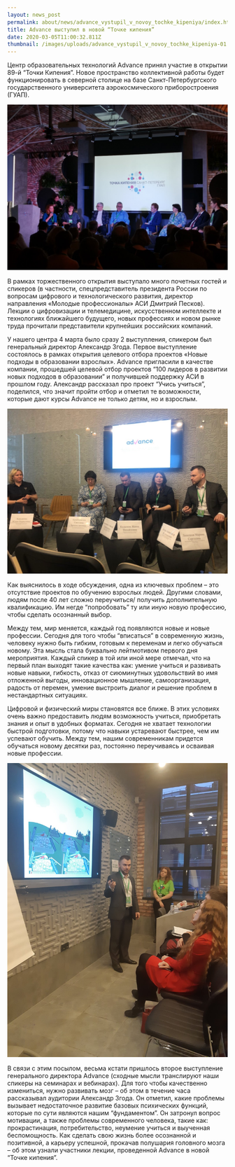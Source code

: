 ```yaml
---
layout: news_post
permalink: about/news/advance_vystupil_v_novoy_tochke_kipeniya/index.html
title: Advance выступил в новой “Точке кипения”
date: 2020-03-05T11:00:32.811Z
thumbnail: /images/uploads/advance_vystupil_v_novoy_tochke_kipeniya-01.jpg
---
```

Центр образовательных технологий Advance принял участие в открытии 89-й “Точки Кипения”. Новое пространство коллективной работы будет функционировать в северной столице на базе Санкт-Петербургского государственного университета аэрокосмического приборостроения (ГУАП).

![](/images/uploads/advance_vystupil_v_novoy_tochke_kipeniya-02.jpg)

В рамках торжественного открытия выступало много почетных гостей и спикеров (в частности, спецпредставитель президента России по вопросам цифрового и технологического развития, директор направления «Молодые профессионалы» АСИ Дмитрий Песков). Лекции о цифровизации и телемедицине, искусственном интеллекте и технологиях ближайшего будущего, новых профессиях и новом рынке труда прочитали представители крупнейших российских компаний. 

У нашего центра 4 марта было сразу 2 выступления, спикером был генеральный директор Александр Згода. Первое выступление состоялось в рамках открытия целевого отбора проектов «Новые подходы в образовании взрослых». Advance пригласили в качестве компании, прошедшей целевой отбор проектов “100 лидеров в развитии новых подходов в образовании” и получившей поддержку АСИ в прошлом году. Александр рассказал про проект “Учись учиться”, поделился, что значит пройти отбор  и отметил те возможности, которые дают курсы Advance не только детям, но и взрослым. 

![](/images/uploads/advance_vystupil_v_novoy_tochke_kipeniya-03.jpg)

Как выяснилось в ходе обсуждения, одна из ключевых проблем – это отсутствие проектов по обучению взрослых людей. Другими словами, людям после 40 лет сложно переучиться/ получить дополнительную квалификацию. Им негде “попробовать” ту или иную новую профессию, чтобы сделать осознанный выбор.

Между тем, мир меняется, каждый год появляются новые и новые профессии. Сегодня для того чтобы “вписаться” в современную жизнь, человеку нужно быть гибким, готовым к переменам и легко обучаться новому. Эта мысль стала буквально лейтмотивом первого дня мероприятия. Каждый спикер в той или иной мере отмечал, что на первый план выходят такие качества как: умение учиться и развивать новые навыки, гибкость, отказ от сиюминутных удовольствий во имя отложенной выгоды, инновационное мышление, самоорганизация, радость от перемен, умение выстроить диалог и решение проблем в нестандартных ситуациях. 

Цифровой и физический миры становятся все ближе. В этих условиях очень важно предоставить людям возможность учиться, приобретать знания и опыт в удобных форматах. Сегодня не хватает технологии быстрой подготовки, потому что навыки устаревают быстрее, чем им успевают обучить. Между тем, нашим современникам придется обучаться новому десятки раз, постоянно переучиваясь и осваивая новые профессии. 

![](/images/uploads/advance_vystupil_v_novoy_tochke_kipeniya-04.jpg)

В связи с этим посылом, весьма кстати пришлось второе выступление генерального директора Advance (сходные мысли транслируют наши спикеры на семинарах и вебинарах). Для того чтобы качественно  измениться, нужно развивать мозг – об этом в течение часа рассказывал аудитории Александр Згода. Он отметил, какие проблемы вызывает недостаточное развитие базовых психических функций, которые по сути являются нашим “фундаментом”.  Он затронул вопрос мотивации, а также проблемы современного человека, такие как: прокрастинация, потребительство, неумение учиться и выученная беспомощность. Как сделать свою жизнь более осознанной и позитивной, а карьеру успешной, прокачав полушария головного мозга – об этом узнали участники лекции, проведенной Advance в новой “Точке кипения”.